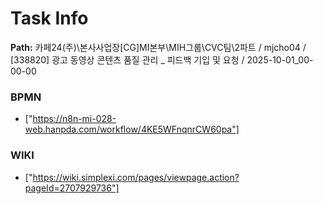 # Task Info

**Path:** 카페24(주)\본사사업장\[CG]MI본부\MIH그룹\CVC팀\2파트 / mjcho04 / [338820] 광고 동영상 콘텐츠 품질 관리 _ 피드백 기입 및 요청 / 2025-10-01_00-00-00

### BPMN
- ["https://n8n-mi-028-web.hanpda.com/workflow/4KE5WFnqnrCW60pa"]

### WIKI
- ["https://wiki.simplexi.com/pages/viewpage.action?pageId=2707929736"]

